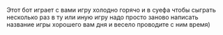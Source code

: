 Этот бот играет с вами игру холодно горячо и в суефа чтобы сыграть несколько раз в ту или иную игру надо просто заново написать название игры хорошего вам дня и весело проводите с ним время)
